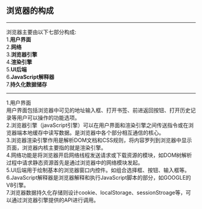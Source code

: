 ## 浏览器的构成

---
浏览器主要由以下七部分构成:  
1.**用户界面**  
2.**网络**  
3.**浏览器引擎**  
4.**渲染引擎**  
5.**UI后端**  
6.**JavaScript解释器**  
7.**持久化数据储存**  

---
1.用户界面   
用户界面包括浏览器中可见的地址输入框、打开书签、前进返回按钮、打开历史记录等用户可以操作的功能选项。  
2.浏览器引擎（javaScript引擎）可以在用户界面和渲染引擎之间传送指令或在浏览器端本地缓存中读写数据。是浏览器中各个部分相互通信的核心。  
3.浏览器渲染引擎作用是解析DOM文档和CSS规则，将内容罗列到浏览器中显示页面，浏览器内核主要指的就是渲染引擎。  
4.网络功能是将浏览器开启网络线程发送请求或下载资源的模块，如DOM树解析过程中请求静态资源首先是通过浏览器中的网络模块发起。  
5.UI后端用于绘制基本的浏览器窗口内控件。如组合选择框、按钮、输入框等。  
6.JavaScript解释器是浏览器解释和执行JavaScript脚本的部分，如GOOGLE的V8引擎。  
7.浏览器数据持久化存储则设计cookie、localStorage、sessionStroage等，可以通过浏览器引擎提供的API进行调用。

